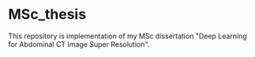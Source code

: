 # MSc_thesis
This repository is implementation of my MSc dissertation "Deep Learning for Abdominal CT Image Super Resolution". 
